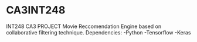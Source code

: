 # CA3INT248
INT248 CA3 PROJECT
Movie Reccomendation Engine based on collaborative filtering technique.
Dependencies:
-Python
-Tensorflow
-Keras
